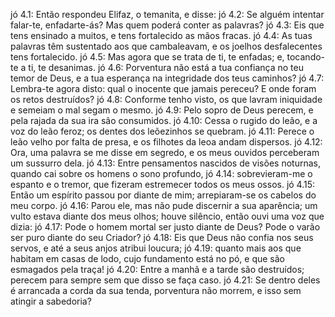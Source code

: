 jó 4.1: Então respondeu Elifaz, o temanita, e disse:
jó 4.2: Se alguém intentar falar-te, enfadarte-ás? Mas quem poderá conter as palavras?
jó 4.3: Eis que tens ensinado a muitos, e tens fortalecido as mãos fracas.
jó 4.4: As tuas palavras têm sustentado aos que cambaleavam, e os joelhos desfalecentes tens fortalecido.
jó 4.5: Mas agora que se trata de ti, te enfadas; e, tocando-te a ti, te desanimas.
jó 4.6: Porventura não está a tua confiança no teu temor de Deus, e a tua esperança na integridade dos teus caminhos?
jó 4.7: Lembra-te agora disto: qual o inocente que jamais pereceu? E onde foram os retos destruídos?
jó 4.8: Conforme tenho visto, os que lavram iniquidade e semeiam o mal segam o mesmo.
jó 4.9: Pelo sopro de Deus perecem, e pela rajada da sua ira são consumidos.
jó 4.10: Cessa o rugido do leão, e a voz do leão feroz; os dentes dos leõezinhos se quebram.
jó 4.11: Perece o leão velho por falta de presa, e os filhotes da leoa andam dispersos.
jó 4.12: Ora, uma palavra se me disse em segredo, e os meus ouvidos perceberam um sussurro dela.
jó 4.13: Entre pensamentos nascidos de visões noturnas, quando cai sobre os homens o sono profundo,
jó 4.14: sobrevieram-me o espanto e o tremor, que fizeram estremecer todos os meus ossos.
jó 4.15: Então um espírito passou por diante de mim; arrepiaram-se os cabelos do meu corpo.
jó 4.16: Parou ele, mas não pude discernir a sua aparência; um vulto estava diante dos meus olhos; houve silêncio, então ouvi uma voz que dizia:
jó 4.17: Pode o homem mortal ser justo diante de Deus? Pode o varão ser puro diante do seu Criador?
jó 4.18: Eis que Deus não confia nos seus servos, e até a seus anjos atribui loucura;
jó 4.19: quanto mais aos que habitam em casas de lodo, cujo fundamento está no pó, e que são esmagados pela traça!
jó 4.20: Entre a manhã e a tarde são destruídos; perecem para sempre sem que disso se faça caso.
jó 4.21: Se dentro deles é arrancada a corda da sua tenda, porventura não morrem, e isso sem atingir a sabedoria?
